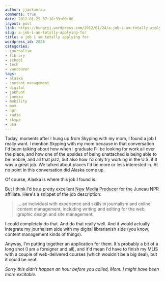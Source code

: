 ```yaml
---
author: jjackunrau
comments: true
date: 2012-01-25 07:18:33+00:00
layout: post
link: https://hungryj.wordpress.com/2012/01/24/a-job-i-am-totally-applying-for/
slug: a-job-i-am-totally-applying-for
title: a job i am totally applying for
wordpress_id: 2828
categories:
- journalism
- library
- school
- tech
- vancouver
tags:
- alaska
- content management
- digital
- jobhunt
- juneau
- mobility
- mom
- npr
- radio
- skype
- usa
---
```


Today, moments after I hung up from Skyping with my mom, I found a job I really want. I mention Skyping with my mom because in that conversation I'd been talking about how when I graduate I'll be looking for work all over the place, and how one of the upsides of being unattached is being able to be mobile, and all that jazz, but also how I'd only try working in the U.S. if it was a great job. We talked about places I'd be more or less interested in. At no point in this conversation did Alaska come up. 

Of course, Alaska is where this job I found is.

But I think I'd be a pretty excellent [New Media Producer](http://www.ktoo.org/job-opening-new-media-producer/) for the Juneau NPR affiliate. Here's a snippet of the job description:

<blockquote>... an individual with experience and skills in journalism and online content management, including writing and editing for the web, graphic design and site management.</blockquote>

I could completely do that. And do that really well. And it would actually integrate my journalism side with my digital librarianish side (you know, content management kinds of things).

Anyway, I'm putting together an application for them. It's probably a bit of a long shot (I am a foreigner and all), and it'd mean I'd have to finish my MLIS with a couple of web-delivered courses (which wouldn't be a big deal), but it could be neat.

_Sorry this didn't happen an hour before you called, Mom. I might have been more excitable._
